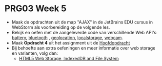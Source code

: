 # PRG03 Week 5

- Maak de opdrachten uit de map "AJAX" in de JetBrains EDU cursus in WebStorm als voorbereiding op de volgende les.
- Bekijk en oefen met de aangeleverde code van verschillende Web API's: [battery](./battery), [bluetooth](./bluetooth)
  , [geolocation](./geolocation), [localstorage](./localstorage), [webcam](./webcam).
- Maak **Opdracht 4** uit het assignment uit de [Hoofdopdracht](../assignment)
- Bij behoefte aan extra oefeningen en meer informatie over web storage en varianten, volg dan:
    - [HTML5 Web Storage, IndexedDB and File System](https://www.pluralsight.com/courses/html5-web-storage-indexeddb-file-system)
